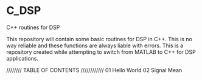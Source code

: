 # C_DSP
C++ routines for DSP

This repository will contain some basic routines for DSP in C++. This is no way reliable and these functions are always liable with errors. This is a repository created while attempting to switch from MATLAB to C++ for DSP applications.

//////// TABLE OF CONTENTS ////////////
01 Hello World
02 Signal Mean
